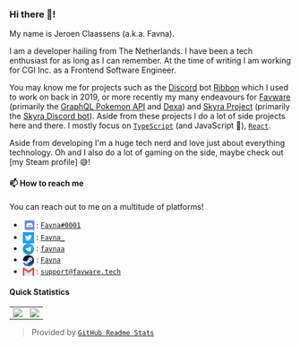 ### Hi there 👋! 

My name is Jeroen Claassens (a.k.a. Favna).

I am a developer hailing from The Netherlands. I have been a tech enthusiast for as long as I can remember. At the time of writing I am working for CGI Inc. as a Frontend Software Engineer.

You may know me for projects such as the [Discord] bot [Ribbon] which I used to work on back in 2019, or more recently my many endeavours for [Favware] (primarily the [GraphQL Pokemon API] and [Dexa]) and [Skyra Project] (primarily the [Skyra Discord bot]). Aside from these projects I do a lot of side projects here and there. I mostly focus on [`TypeScript`] (and JavaScript :eyes:), [`React`].

Aside from developing I'm a huge tech nerd and love just about everything technology. Oh and I also do a lot of gaming on the side, maybe check out [my Steam profile] 😅!

#### 📫 How to reach me

You can reach out to me on a multitude of platforms!

- <img src="https://raw.githubusercontent.com/Favna/Favna/main/logo-discord.svg" width="24px" align="center">: [`Favna#0001`][Discord]
- <img src="https://raw.githubusercontent.com/Favna/Favna/main/logo-twitter.svg" width="20px" align="center"> : [`Favna_`][Twitter]
- <img src="https://raw.githubusercontent.com/Favna/Favna/main/logo-telegram.svg" width="20px" align="center"> : [`favnaa`][Telegram]
- <img src="https://raw.githubusercontent.com/Favna/Favna/main/logo-steam.svg" width="20px" align="center"> : [`Favna`][Steam]
- <img src="https://raw.githubusercontent.com/Favna/Favna/main/logo-gmail.svg" width="20px" align="center"> : [`support@favware.tech`][Email]

#### Quick Statistics

<table>
  <tr>
    <td align="center">
      <img align="left" src="https://github-readme-stats.quantumlytangled.vercel.app/api/?username=favna&layout=compact&title_color=4F8CC9&text_color=9f9f9f&bg_color=151515&hide_border=true&icon_color=4F8CC9&count_private=true&show_icons=true&extra=RWS-NL/air-node-packages;sapphire-project/utilities,framework,plugins,sapphire-template,pieces;skyra-project/skyra,skyra.pw,tags,char,outflux,settings-gateway,ai,discord-components,saelem,eslint-config,timestamp,alestra,wizard,docker-images,decorators;favware/graphql-pokemon,dexa,website,zsh-git-enhanced,node-packages,codespaces-containers,syntax-highlighter,zsh-git-enhanced,zsh-lerna,skip-dependency" />
    </td>
    <td align="center">
      <img align="left" src="https://github-readme-stats.quantumlytangled.vercel.app/api/top-langs/?username=favna&layout=compact&title_color=4F8CC9&text_color=9f9f9f&bg_color=151515&hide_border=true&icon_color=4F8CC9&count_private=true&show_icons=true&include_all_commits=true&extra=RWS-NL/air-node-packages;sapphire-project/utilities,framework,plugins,sapphire-template,pieces;skyra-project/skyra,skyra.pw,tags,char,outflux,settings-gateway,ai,discord-components,saelem,eslint-config,timestamp,alestra,wizard,docker-images,decorators;favware/graphql-pokemon,dexa,website,zsh-git-enhanced,node-packages,codespaces-containers,syntax-highlighter,zsh-git-enhanced,zsh-lerna,skip-dependency" />
    </td>
  </tr>
</table>

> Provided by [`GitHub Readme Stats`]

<!-- LINK DUMP -->

[Discord]:                https://discord.com
[Ribbon]:                 https://github.com/favna/ribbon
[Favware]:                https://github.com/favware
[GraphQL Pokemon API]:    https://github.com/favware/graphql-pokemon
[Dexa]:                   https://github.com/favware/dexa
[Skyra Project]:          https://github.com/skyra-project
[Skyra Discord bot]:      https://github.com/skyra-project/skyra
[Steam]:                  https://steamcommunity.com/id/Favna/
[`TypeScript`]:           https://www.typescriptlang.org/
[`React`]:                https://reactjs.org/
[Twitter]:                https://twitter.com/Favna_
[Telegram]:               https://t.me/favnaa
[Email]:                  mailto:support@favware.tech
[`GitHub Readme Stats`]:  https://github.com/anuraghazra/github-readme-stats
